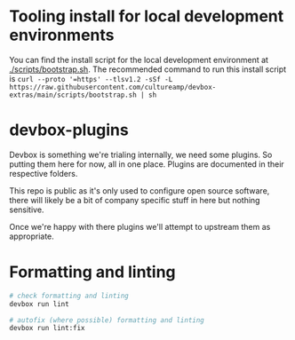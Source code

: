 # Tooling install for local development environments

You can find the install script for the local development environment at [./scripts/bootstrap.sh](./scripts/bootstrap.sh).
The recommended command to run this install script is `curl --proto '=https' --tlsv1.2 -sSf -L https://raw.githubusercontent.com/cultureamp/devbox-extras/main/scripts/bootstrap.sh | sh`

# devbox-plugins

Devbox is something we're trialing internally, we need some plugins. So putting them here for now, all in one place. Plugins are documented in their respective folders.

This repo is public as it's only used to configure open source software, there will likely be a bit of company specific stuff in here but nothing sensitive.

Once we're happy with there plugins we'll attempt to upstream them as appropriate.

# Formatting and linting

```sh
# check formatting and linting
devbox run lint

# autofix (where possible) formatting and linting
devbox run lint:fix
```
